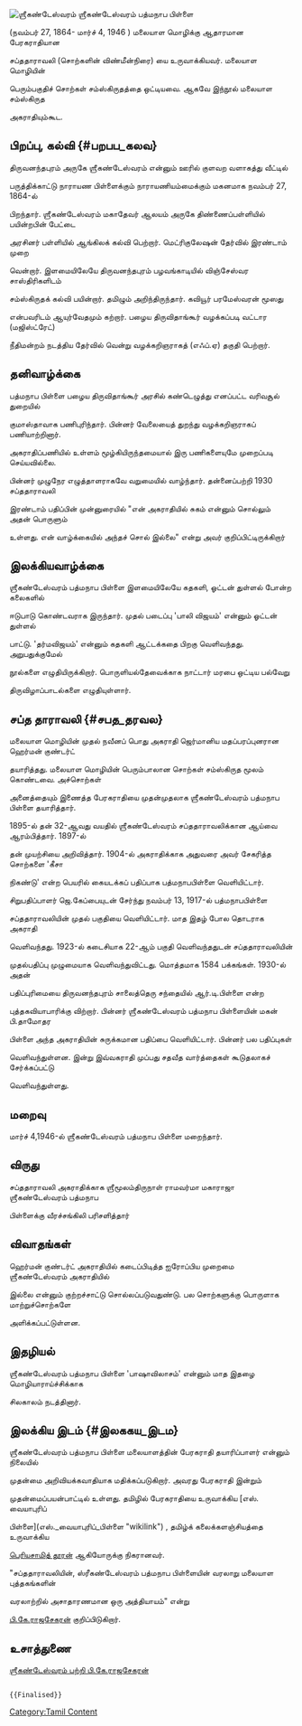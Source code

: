 ![ஶ்ரீகண்டேஸ்வரம்](Srikandesvaram.jpg "ஶ்ரீகண்டேஸ்வரம்") ஶ்ரீகண்டேஸ்வரம் பத்மநாப பிள்ளை
(நவம்பர் 27, 1864- மார்ச் 4, 1946 ) மலையாள மொழிக்கு ஆதாரமான பேரகராதியான
சப்ததாராவலி (சொற்களின் விண்மீன்நிரை) யை உருவாக்கியவர். மலையாள மொழியின்
பெரும்பகுதிச் சொற்கள் சம்ஸ்கிருதத்தை ஒட்டியவை. ஆகவே இந்நூல் மலையாள சம்ஸ்கிருத
அகராதியும்கூட.

## பிறப்பு, கல்வி {#பறபப_கலவ}

திருவனந்தபுரம் அருகே ஶ்ரீகண்டேஸ்வரம் என்னும் ஊரில் குளவற வளாகத்து வீட்டில்
பருத்திக்காட்டு நாராயண பிள்ளைக்கும் நாராயணியம்மைக்கும் மகனமாக நவம்பர் 27, 1864-ல்
பிறந்தார். ஶ்ரீகண்டேஸ்வரம் மகாதேவர் ஆலயம் அருகே திண்ணைப்பள்ளியில் பயின்றபின் பேட்டை
அரசினர் பள்ளியில் ஆங்கிலக் கல்வி பெற்றார். மெட்ரிகுலேஷன் தேர்வில் இரண்டாம் முறை
வென்றார். இளமையிலேயே திருவனந்தபுரம் பழவங்காடியில் விஞ்சேஸ்வர சாஸ்திரிகளிடம்
சம்ஸ்கிருதக் கல்வி பயின்றார். தமிழும் அறிந்திருந்தார். கவியூர் பரமேஸ்வரன் மூஸது
என்பவரிடம் ஆயுர்வேதமும் கற்றார். பழைய திருவிதாங்கூர் வழக்கப்படி வட்டார (மஜிஸ்ட்ரேட்)
நீதிமன்றம் நடத்திய தேர்வில் வென்று வழக்கறிஞராகத் (எஃப்.ஏ) தகுதி பெற்றார்.

## தனிவாழ்க்கை

பத்மநாப பிள்ளை பழைய திருவிதாங்கூர் அரசில் கண்டெழுத்து எனப்பட்ட வரிவசூல் துறையில்
குமாஸ்தாவாக பணிபுரிந்தார். பின்னர் வேலையைத் துறந்து வழக்கறிஞராகப் பணியாற்றினார்.
அகராதிப்பணியில் உள்ளம் மூழ்கியிருந்தமையால் இரு பணிகளையுமே முறைப்படி செய்யவில்லை.
பின்னர் முழுநேர எழுத்தாளராகவே வறுமையில் வாழ்ந்தார். தன்னைப்பற்றி 1930 சப்ததாராவலி
இரண்டாம் பதிப்பின் முன்னுரையில் \"என் அகராதியில் சுகம் என்னும் சொல்லும் அதன் பொருளும்
உள்ளது. என் வாழ்க்கையில் அந்தச் சொல் இல்லை\" என்று அவர் குறிப்பிட்டிருக்கிறார்

## இலக்கியவாழ்க்கை

ஶ்ரீகண்டேஸ்வரம் பத்மநாப பிள்ளை இளமையிலேயே கதகளி, ஓட்டன் துள்ளல் போன்ற கலைகளில்
ஈடுபாடு கொண்டவராக இருந்தார். முதல் படைப்பு \'பாலி விஜயம்\' என்னும் ஓட்டன் துள்ளல்
பாட்டு. \'தர்மவிஜயம்\' என்னும் கதகளி ஆட்டக்கதை பிறகு வெளிவந்தது. அறுபதுக்குமேல்
நூல்களை எழுதியிருக்கிறார். பொருளியல்தேவைக்காக நாட்டார் மரபை ஒட்டிய பல்வேறு
திருவிழாப்பாடல்களை எழுதியுள்ளார்.

## சப்த தாராவலி {#சபத_தரவல}

மலையாள மொழியின் முதல் நவீனப் பொது அகராதி ஜெர்மானிய மதப்பரப்புனரான ஹெர்மன் குண்டர்ட்
தயாரித்தது. மலையாள மொழியின் பெரும்பாலான சொற்கள் சம்ஸ்கிருத மூலம் கொண்டவை. அச்சொற்கள்
அனைத்தையும் இணைத்த பேரகராதியை முதன்முதலாக ஶ்ரீகண்டேஸ்வரம் பத்மநாப பிள்ளை தயாரித்தார்.
1895-ல் தன் 32-ஆவது வயதில் ஶ்ரீகண்டேஸ்வரம் சப்ததாராவலிக்கான ஆய்வை ஆரம்பித்தார். 1897-ல்
தன் முயற்சியை அறிவித்தார். 1904-ல் அகராதிக்காக அதுவரை அவர் சேகரித்த சொற்களை 'கீசா
நிகண்டு' என்ற பெயரில் கையடக்கப் பதிப்பாக பத்மநாபபிள்ளை வெளியிட்டார்.

சிறுபதிப்பாளர் ஜெ.கேப்பையுடன் சேர்ந்து நவம்பர் 13, 1917-ல் பத்மநாபபிள்ளை
சப்ததாராவலியின் முதல் பகுதியை வெளியிட்டார். மாத இதழ் போல தொடராக அகராதி
வெளிவந்தது. 1923-ல் கடைசியாக 22-ஆம் பகுதி வெளிவந்ததுடன் சப்ததாராவலியின்
முதல்பதிப்பு முழுமையாக வெளிவந்துவிட்டது. மொத்தமாக 1584 பக்கங்கள். 1930-ல் அதன்
பதிப்புரிமையை திருவனந்தபுரம் சாலைத்தெரு சந்தையில் ஆர்.டி.பிள்ளை என்ற
புத்தகவியாபாரிக்கு விற்றார். பின்னர் ஶ்ரீகண்டேஸ்வரம் பத்மநாப பிள்ளையின் மகன் பி.தாமோதர
பிள்ளை அந்த அகராதியின் சுருக்கமான பதிப்பை வெளியிட்டார். பின்னர் பல பதிப்புகள்
வெளிவந்துள்ளன. இன்று இவ்வகராதி முப்பது சதவீத வார்த்தைகள் கூடுதலாகச் சேர்க்கப்பட்டு
வெளிவந்துள்ளது.

## மறைவு

மார்ச் 4,1946-ல் ஶ்ரீகண்டேஸ்வரம் பத்மநாப பிள்ளை மறைந்தார்.

## விருது

சப்ததாராவலி அகராதிக்காக ஶ்ரீமூலம்திருநாள் ராமவர்மா மகாராஜா ஶ்ரீகண்டேஸ்வரம் பத்மநாப
பிள்ளைக்கு வீரச்சங்கிலி பரிசளித்தார்

## விவாதங்கள்

ஹெர்மன் குண்டர்ட் அகராதியில் கடைப்பிடித்த ஐரோப்பிய முறைமை ஶ்ரீகண்டேஸ்வரம் அகராதியில்
இல்லை என்னும் குற்றச்சாட்டு சொல்லப்படுவதுண்டு. பல சொற்களுக்கு பொருளாக மாற்றுச்சொற்களே
அளிக்கப்பட்டுள்ளன.

## இதழியல்

ஶ்ரீகண்டேஸ்வரம் பத்மநாப பிள்ளை \'பாஷாவிலாசம்\' என்னும் மாத இதழை மொழியாராய்ச்சிக்காக
சிலகாலம் நடத்தினார்.

## இலக்கிய இடம் {#இலககய_இடம}

ஶ்ரீகண்டேஸ்வரம் பத்மநாப பிள்ளை மலையாளத்தின் பேரகராதி தயாரிப்பாளர் என்னும் நிலையில்
முதன்மை அறிவியக்கவாதியாக மதிக்கப்படுகிறார். அவரது பேரகராதி இன்றும்
முதன்மைப்பயன்பாட்டில் உள்ளது. தமிழில் பேரகராதியை உருவாக்கிய [எஸ். வையாபுரிப்
பிள்ளை](எஸ்._வையாபுரிப்_பிள்ளை "wikilink") , தமிழ்க் கலைக்களஞ்சியத்தை உருவாக்கிய
[பெரியசாமித் தூரன்](பெரியசாமித்_தூரன் "wikilink") ஆகியோருக்கு நிகரானவர்.
\"சப்ததாராவலியின், ஸ்ரீகண்டேஸ்வரம் பத்மநாப பிள்ளையின் வரலாறு மலையாள புத்தகங்களின்
வரலாற்றில் அசாதாரணமான ஒரு அத்தியாயம்\" என்று
[பி.கே.ராஜசேகரன்](பி.கே.ராஜசேகரன் "wikilink") குறிப்பிடுகிறார்.

## உசாத்துணை

[ஶ்ரீகண்டேஸ்வரம் பற்றி பி.கே.ராஜசேகரன்](https://www.jeyamohan.in/186397/)

```{=mediawiki}
{{Finalised}}
```
[Category:Tamil Content](Category:Tamil_Content "wikilink")
